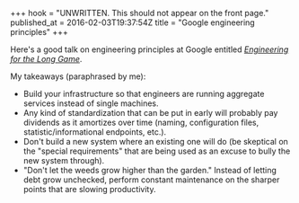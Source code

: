 +++
hook = "UNWRITTEN. This should not appear on the front page."
published_at = 2016-02-03T19:37:54Z
title = "Google engineering principles"
+++

Here's a good talk on engineering principles at Google entitled [_Engineering
for the Long Game_][youtube].

My takeaways (paraphrased by me):

* Build your infrastructure so that engineers are running aggregate services
  instead of single machines.
* Any kind of standardization that can be put in early will probably pay
  dividends as it amortizes over time (naming, configuration files,
  statistic/informational endpoints, etc.).
* Don't build a new system where an existing one will do (be skeptical on
  the "special requirements" that are being used as an excuse to bully the new
  system through).
* "Don't let the weeds grow higher than the garden." Instead of letting debt
  grow unchecked, perform constant maintenance on the sharper points that are
  slowing productivity.

[youtube]: https://www.youtube.com/watch?v=p0jGmgIrf_M
